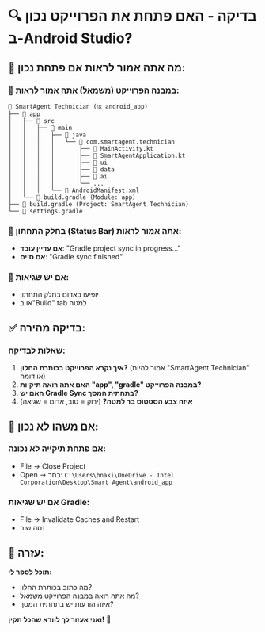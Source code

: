 # 🔍 בדיקה - האם פתחת את הפרוייקט נכון ב-Android Studio?

## 🎯 מה אתה אמור לראות אם פתחת נכון:

### 📁 במבנה הפרוייקט (משמאל) אתה אמור לראות:
```
📁 SmartAgent Technician (או android_app)
├── 📁 app
│   ├── 📁 src
│   │   ├── 📁 main
│   │   │   ├── 📁 java
│   │   │   │   └── 📁 com.smartagent.technician
│   │   │   │       ├── 📄 MainActivity.kt
│   │   │   │       ├── 📄 SmartAgentApplication.kt
│   │   │   │       ├── 📁 ui
│   │   │   │       ├── 📁 data
│   │   │   │       ├── 📁 ai
│   │   │   │       └── ...
│   │   │   └── 📄 AndroidManifest.xml
│   └── 📄 build.gradle (Module: app)
├── 📄 build.gradle (Project: SmartAgent Technician)
└── 📄 settings.gradle
```

### 💬 בחלק התחתון (Status Bar) אתה אמור לראות:
- **אם עדיין עובד**: "Gradle project sync in progress..."
- **אם סיים**: "Gradle sync finished"

### 🔧 אם יש שגיאות:
- יופיעו באדום בחלק התחתון
- או ב"Build" tab למטה

## ✅ בדיקה מהירה:

### שאלות לבדיקה:
1. **איך נקרא הפרוייקט בכותרת החלון?** (אמור להיות "SmartAgent Technician" או דומה)
2. **האם אתה רואה תיקיות "app", "gradle" במבנה הפרוייקט?**
3. **האם יש Gradle Sync בתחתית המסך?**
4. **איזה צבע הסטטוס בר למטה?** (ירוק = טוב, אדום = שגיאה)

## 🚨 אם משהו לא נכון:

### אם פתחת תיקייה לא נכונה:
- File → Close Project
- Open → בחר: `C:\Users\hnaki\OneDrive - Intel Corporation\Desktop\Smart Agent\android_app`

### אם יש שגיאות Gradle:
- File → Invalidate Caches and Restart
- נסה שוב

## 📸 עזרה:
**תוכל לספר לי:**
- מה כתוב בכותרת החלון?
- מה אתה רואה במבנה הפרוייקט משמאל?
- איזה הודעות יש בתחתית המסך?

**ואני אעזור לך לוודא שהכל תקין!** 💪
